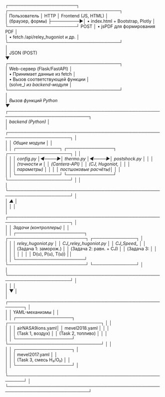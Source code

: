 ┌──────────────────────┐          ┌────────────────────────────────────┐  
│    Пользователь      │  HTTP    │            Frontend (JS, HTML)     │  
│ (браузер, формы)     ├─────────▶│ • index.html + Bootstrap, Plotly   │  
└──────────────────────┘   POST   │ • jsPDF для формирования PDF       │  
                               │ • fetch /api/reley_hugoniot и др.   │  
                               └────────────────────────────────────┘  
                                            │  
                                            │ JSON (POST)  
                                            ▼  
                               ┌────────────────────────────────────┐  
                               │       Web-сервер (Flask/FastAPI)    │  
                               │ • Принимает данные из fetch        │  
                               │ • Вызов соответствующей функции     │  
                               │   (solve_*) из backend-модуля       │  
                               └────────────────────────────────────┘  
                                            │  
                                            │ Вызов функций Python  
                                            ▼  
┌────────────────────────────────────────────────────────────────────────────┐  
│                             backend (Python)                               │  
│  ┌──────────────────────────────────────────────────────────────────────┐  │  
│  │                          Общие модули                                │  │  
│  │  ┌──────────────┐      ┌───────────────┐      ┌────────────────────┐  │  │  
│  │  │  config.py   │◀────▶│  thermo.py    │◀────▶│ postshock.py       │  │  │  
│  │  │ (точности и  │      │ (Cantera-API) │      │ (CJ, Hugoniot,     │  │  │  
│  │  │  параметры)  │      │               │      │  постшоковые расчёты)│ │  │  
│  │  └──────────────┘      └───────────────┘      └────────────────────┘  │  │  
│  └──────────────────────────────────────────────────────────────────────┘  │  
│                                   ▲                                         │  
│                                   │                                         │  
│  ┌──────────────────────────────────────────────────────────────────────┐  │  
│  │                          Задачи (контроллеры)                         │  │  
│  │  ┌──────────────────────┐  ┌─────────────────────────┐  ┌──────────────┐  │  
│  │  │ reley_hugoniot.py    │  │ CJ_reley_hugoniot.py    │  │ CJ_Speed_*   │  │  
│  │  │ (Задача 1: заморож.) │  │ (Задача 2: равн. + CJ)  │  │ (Задача 3:    │  │  
│  │  │                      │  │                         │  │  D(u), P(u), T(u)) ││  
│  │  └──────────────────────┘  └─────────────────────────┘  └──────────────┘  │  
│  └──────────────────────────────────────────────────────────────────────┘  │  
│                                   │                                         │  
│                                   ▼                                         │  
│             ┌───────────────────────────────────────────────────────┐       │  
│             │                    YAML-механизмы                     │       │  
│             │ ┌──────────────────┐  ┌──────────────────────────────┐ │       │  
│             │ │ airNASA9ions.yaml│  │ mevel2018.yaml               │ │       │  
│             │ │ (Task 1, воздух) │  │ (Task 2, топливо)            │ │       │  
│             │ └──────────────────┘  └──────────────────────────────┘ │       │  
│             │ ┌──────────────────┐                                        │  
│             │ │ mevel2017.yaml   │                                        │  
│             │ │ (Task 3, смесь H₂/O₂) │                                    │  
│             │ └──────────────────┘                                        │  
│             └───────────────────────────────────────────────────────┘       │  
└────────────────────────────────────────────────────────────────────────────┘  
